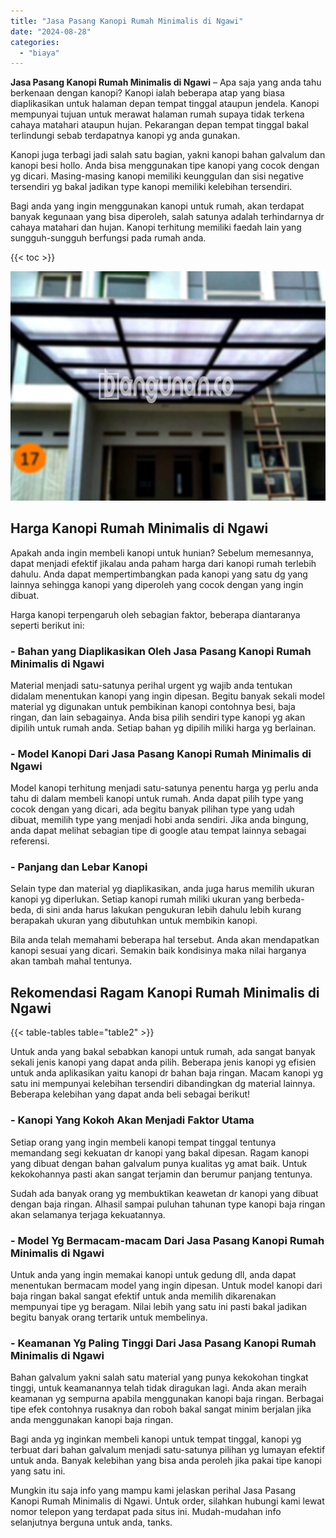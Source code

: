 ```yaml
---
title: "Jasa Pasang Kanopi Rumah Minimalis di Ngawi"
date: "2024-08-28"
categories: 
  - "biaya"
---
```


**Jasa Pasang Kanopi Rumah Minimalis di Ngawi** – Apa saja yang anda tahu berkenaan dengan kanopi? Kanopi ialah beberapa atap yang biasa diaplikasikan untuk halaman depan tempat tinggal ataupun jendela. Kanopi mempunyai tujuan untuk merawat halaman rumah supaya tidak terkena cahaya matahari ataupun hujan. Pekarangan depan tempat tinggal bakal terlindungi sebab terdapatnya kanopi yg anda gunakan.

Kanopi juga terbagi jadi salah satu bagian, yakni kanopi bahan galvalum dan kanopi besi hollo. Anda bisa menggunakan tipe kanopi yang cocok dengan yg dicari. Masing-masing kanopi memiliki keunggulan dan sisi negative tersendiri yg bakal jadikan type kanopi memiliki kelebihan tersendiri.

Bagi anda yang ingin menggunakan kanopi untuk rumah, akan terdapat banyak kegunaan yang bisa diperoleh, salah satunya adalah terhindarnya dr cahaya matahari dan hujan. Kanopi terhitung memiliki faedah lain yang sungguh-sungguh berfungsi pada rumah anda.

{{< toc >}}

![Jasa Pasang Kanopi Rumah Minimalis di Ngawi](/images/harga-kanopi-minimalis-58.png)

## Harga Kanopi Rumah Minimalis di Ngawi

Apakah anda ingin membeli kanopi untuk hunian? Sebelum memesannya, dapat menjadi efektif jikalau anda paham harga dari kanopi rumah terlebih dahulu. Anda dapat mempertimbangkan pada kanopi yang satu dg yang lainnya sehingga kanopi yang diperoleh yang cocok dengan yang ingin dibuat.

Harga kanopi terpengaruh oleh sebagian faktor, beberapa diantaranya seperti berikut ini:

### \- Bahan yang Diaplikasikan Oleh Jasa Pasang Kanopi Rumah Minimalis di Ngawi

Material menjadi satu-satunya perihal urgent yg wajib anda tentukan didalam menentukan kanopi yang ingin dipesan. Begitu banyak sekali model material yg digunakan untuk pembikinan kanopi contohnya besi, baja ringan, dan lain sebagainya. Anda bisa pilih sendiri type kanopi yg akan dipilih untuk rumah anda. Setiap bahan yg dipilih miliki harga yg berlainan.

### \- Model Kanopi Dari Jasa Pasang Kanopi Rumah Minimalis di Ngawi

Model kanopi terhitung menjadi satu-satunya penentu harga yg perlu anda tahu di dalam membeli kanopi untuk rumah. Anda dapat pilih type yang cocok dengan yang dicari, ada begitu banyak pilihan type yang udah dibuat, memilih type yang menjadi hobi anda sendiri. Jika anda bingung, anda dapat melihat sebagian tipe di google atau tempat lainnya sebagai referensi.

### \- Panjang dan Lebar Kanopi

Selain type dan material yg diaplikasikan, anda juga harus memilih ukuran kanopi yg diperlukan. Setiap kanopi rumah miliki ukuran yang berbeda-beda, di sini anda harus lakukan pengukuran lebih dahulu lebih kurang berapakah ukuran yang dibutuhkan untuk membikin kanopi.

Bila anda telah memahami beberapa hal tersebut. Anda akan mendapatkan kanopi sesuai yang dicari. Semakin baik kondisinya maka nilai harganya akan tambah mahal tentunya.

## Rekomendasi Ragam Kanopi Rumah Minimalis di Ngawi

{{< table-tables table="table2" >}}

Untuk anda yang bakal sebabkan kanopi untuk rumah, ada sangat banyak sekali jenis kanopi yang dapat anda pilih. Beberapa jenis kanopi yg efisien untuk anda aplikasikan yaitu kanopi dr bahan baja ringan. Macam kanopi yg satu ini mempunyai kelebihan tersendiri dibandingkan dg material lainnya. Beberapa kelebihan yang dapat anda beli sebagai berikut!

### \- Kanopi Yang Kokoh Akan Menjadi Faktor Utama

Setiap orang yang ingin membeli kanopi tempat tinggal tentunya memandang segi kekuatan dr kanopi yang bakal dipesan. Ragam kanopi yang dibuat dengan bahan galvalum punya kualitas yg amat baik. Untuk kekokohannya pasti akan sangat terjamin dan berumur panjang tentunya.

Sudah ada banyak orang yg membuktikan keawetan dr kanopi yang dibuat dengan baja ringan. Alhasil sampai puluhan tahunan type kanopi baja ringan akan selamanya terjaga kekuatannya.

### \- Model Yg Bermacam-macam Dari Jasa Pasang Kanopi Rumah Minimalis di Ngawi

Untuk anda yang ingin memakai kanopi untuk gedung dll, anda dapat menentukan bermacam model yang ingin dipesan. Untuk model kanopi dari baja ringan bakal sangat efektif untuk anda memilih dikarenakan mempunyai tipe yg beragam. Nilai lebih yang satu ini pasti bakal jadikan begitu banyak orang tertarik untuk membelinya.

### \- Keamanan Yg Paling Tinggi Dari Jasa Pasang Kanopi Rumah Minimalis di Ngawi

Bahan galvalum yakni salah satu material yang punya kekokohan tingkat tinggi, untuk keamanannya telah tidak diragukan lagi. Anda akan meraih keamanan yg sempurna apabila menggunakan kanopi baja ringan. Berbagai tipe efek contohnya rusaknya dan roboh bakal sangat minim berjalan jika anda menggunakan kanopi baja ringan.

Bagi anda yg inginkan membeli kanopi untuk tempat tinggal, kanopi yg terbuat dari bahan galvalum menjadi satu-satunya pilihan yg lumayan efektif untuk anda. Banyak kelebihan yang bisa anda peroleh jika pakai tipe kanopi yang satu ini.

Mungkin itu saja info yang mampu kami jelaskan perihal Jasa Pasang Kanopi Rumah Minimalis di Ngawi. Untuk order, silahkan hubungi kami lewat nomor telepon yang terdapat pada situs ini. Mudah-mudahan info selanjutnya berguna untuk anda, tanks.
